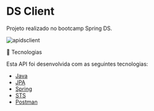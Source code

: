 # DS Client
Projeto realizado no bootcamp Spring DS.

![apidsclient](https://user-images.githubusercontent.com/86070920/184419689-79e28bde-8bd1-4af1-92d8-ff317533f164.png)


🚀 Tecnologias

Esta API foi desenvolvida com as seguintes tecnologias:

-  [Java](https://www.java.com/pt_BR/)
-  [JPA](https://www.devmedia.com.br/introducao-a-jpa-java-persistence-api/28173)
-  [Spring](https://spring.io/projects/spring-framework)
-  [STS](https://spring.io/tools)
-  [Postman](https://www.postman.com/)




